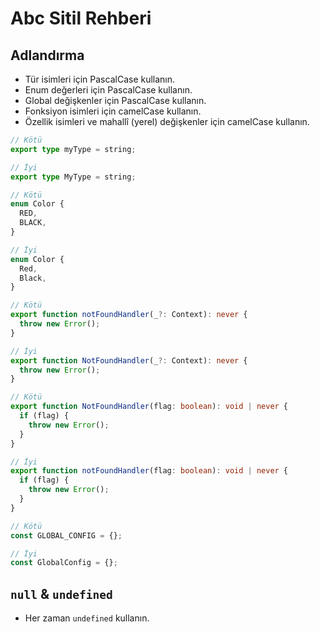 # Abc Sitil Rehberi
## Adlandırma

- Tür isimleri için PascalCase kullanın.
- Enum değerleri için PascalCase kullanın.
- Global değişkenler için PascalCase kullanın.
- Fonksiyon isimleri için camelCase kullanın.
- Özellik isimleri ve mahallî (yerel) değişkenler için camelCase kullanın.

```ts
// Kötü
export type myType = string;

// İyi
export type MyType = string;
```
```ts
// Kötü
enum Color {
  RED,
  BLACK,
}

// İyi
enum Color {
  Red,
  Black,
}
```

```ts
// Kötü
export function notFoundHandler(_?: Context): never {
  throw new Error();
}

// İyi
export function NotFoundHandler(_?: Context): never {
  throw new Error();
}
```

```ts
// Kötü
export function NotFoundHandler(flag: boolean): void | never {
  if (flag) {
    throw new Error();
  }
}

// İyi
export function notFoundHandler(flag: boolean): void | never {
  if (flag) {
    throw new Error();
  }
}
```

```ts
// Kötü
const GLOBAL_CONFIG = {};

// İyi
const GlobalConfig = {};
```

## `null` & `undefined`
- Her zaman `undefined` kullanın.
